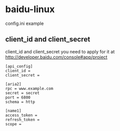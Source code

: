 # baidu-linux


config.ini example

## client_id and client_secret
client_id and client_secret you need to apply for it at
http://developer.baidu.com/console#app/project


```
[api_config]
client_id = 
client_secret = 

[aria2]
rpc = www.example.com
secret = secret
port = 6800
schema = http

[name1]
access_token = 
refresh_token = 
scope = 
```
